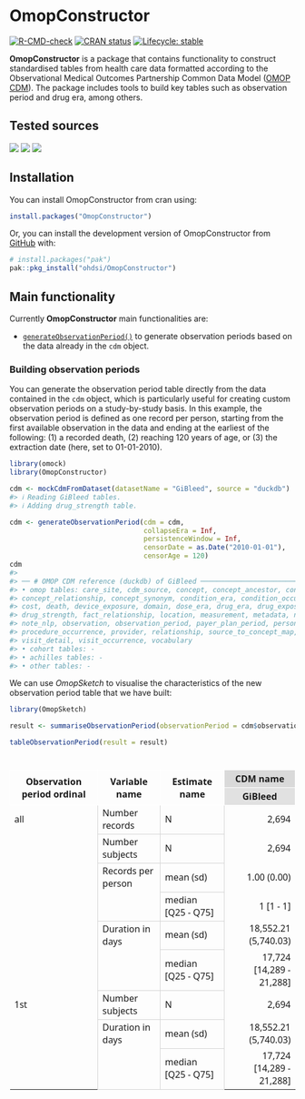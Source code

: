 
<!-- README.md is generated from README.Rmd. Please edit that file -->

# OmopConstructor

<!-- badges: start -->

[![R-CMD-check](https://github.com/OHDSI/OmopConstructor/actions/workflows/R-CMD-check.yaml/badge.svg)](https://github.com/OHDSI/OmopConstructor/actions/workflows/R-CMD-check.yaml)
[![CRAN
status](https://www.r-pkg.org/badges/version/OmopConstructor)](https://CRAN.R-project.org/package=OmopConstructor)
[![Lifecycle:
stable](https://img.shields.io/badge/lifecycle-stable-brightgreen.svg)](https://lifecycle.r-lib.org/articles/stages.html#stable)
<!-- badges: end -->

**OmopConstructor** is a package that contains functionality to
construct standardised tables from health care data formatted according
to the Observational Medical Outcomes Partnership Common Data Model
([OMOP CDM](https://ohdsi.github.io/CommonDataModel/)). The package
includes tools to build key tables such as observation period and drug
era, among others.

## Tested sources

[![](https://github.com/OHDSI/OmopConstructor/actions/workflows/test-local-omopgenerics.yaml.yaml/badge.svg?branch=main)](https://github.com/OHDSI/OmopConstructor/actions/workflows/test-local-omopgenerics.yaml)
[![](https://github.com/OHDSI/OmopConstructor/actions/workflows/test-duckdb-CDMConnector.yaml/badge.svg?branch=main)](https://github.com/OHDSI/OmopConstructor/actions/workflows/test-duckdb-CDMConnector.yaml)
[![](https://github.com/OHDSI/OmopConstructor/actions/workflows/test-postgres-CDMConnector.yaml/badge.svg?branch=main)](https://github.com/OHDSI/OmopConstructor/actions/workflows/test-postgres-CDMConnector.yaml)

## Installation

You can install OmopConstructor from cran using:

``` r
install.packages("OmopConstructor")
```

Or, you can install the development version of OmopConstructor from
[GitHub](https://github.com/) with:

``` r
# install.packages("pak")
pak::pkg_install("ohdsi/OmopConstructor")
```

## Main functionality

Currently **OmopConstructor** main functionalities are:

- [`generateObservationPeriod()`](https://ohdsi.github.io/OmopConstructor/reference/generateObservationPeriod.html)
  to generate observation periods based on the data already in the `cdm`
  object.

### Building observation periods

You can generate the observation period table directly from the data
contained in the `cdm` object, which is particularly useful for creating
custom observation periods on a study-by-study basis. In this example,
the observation period is defined as one record per person, starting
from the first available observation in the data and ending at the
earliest of the following: (1) a recorded death, (2) reaching 120 years
of age, or (3) the extraction date (here, set to 01-01-2010).

``` r
library(omock)
library(OmopConstructor)

cdm <- mockCdmFromDataset(datasetName = "GiBleed", source = "duckdb")
#> ℹ Reading GiBleed tables.
#> ℹ Adding drug_strength table.

cdm <- generateObservationPeriod(cdm = cdm,
                                 collapseEra = Inf,
                                 persistenceWindow = Inf, 
                                 censorDate = as.Date("2010-01-01"), 
                                 censorAge = 120)
cdm
#> 
#> ── # OMOP CDM reference (duckdb) of GiBleed ────────────────────────────────────
#> • omop tables: care_site, cdm_source, concept, concept_ancestor, concept_class,
#> concept_relationship, concept_synonym, condition_era, condition_occurrence,
#> cost, death, device_exposure, domain, dose_era, drug_era, drug_exposure,
#> drug_strength, fact_relationship, location, measurement, metadata, note,
#> note_nlp, observation, observation_period, payer_plan_period, person,
#> procedure_occurrence, provider, relationship, source_to_concept_map, specimen,
#> visit_detail, visit_occurrence, vocabulary
#> • cohort tables: -
#> • achilles tables: -
#> • other tables: -
```

We can use *OmopSketch* to visualise the characteristics of the new
observation period table that we have built:

``` r
library(OmopSketch)

result <- summariseObservationPeriod(observationPeriod = cdm$observation_period)

tableObservationPeriod(result = result)
```

<div id="xopprspqfs" style="padding-left:0px;padding-right:0px;padding-top:10px;padding-bottom:10px;overflow-x:auto;overflow-y:auto;width:auto;height:auto;">
<style>#xopprspqfs table {
  font-family: system-ui, 'Segoe UI', Roboto, Helvetica, Arial, sans-serif, 'Apple Color Emoji', 'Segoe UI Emoji', 'Segoe UI Symbol', 'Noto Color Emoji';
  -webkit-font-smoothing: antialiased;
  -moz-osx-font-smoothing: grayscale;
}
&#10;#xopprspqfs thead, #xopprspqfs tbody, #xopprspqfs tfoot, #xopprspqfs tr, #xopprspqfs td, #xopprspqfs th {
  border-style: none;
}
&#10;#xopprspqfs p {
  margin: 0;
  padding: 0;
}
&#10;#xopprspqfs .gt_table {
  display: table;
  border-collapse: collapse;
  line-height: normal;
  margin-left: auto;
  margin-right: auto;
  color: #333333;
  font-size: 16px;
  font-weight: normal;
  font-style: normal;
  background-color: #FFFFFF;
  width: auto;
  border-top-style: solid;
  border-top-width: 3px;
  border-top-color: #D9D9D9;
  border-right-style: solid;
  border-right-width: 3px;
  border-right-color: #D9D9D9;
  border-bottom-style: solid;
  border-bottom-width: 3px;
  border-bottom-color: #D9D9D9;
  border-left-style: solid;
  border-left-width: 3px;
  border-left-color: #D9D9D9;
}
&#10;#xopprspqfs .gt_caption {
  padding-top: 4px;
  padding-bottom: 4px;
}
&#10;#xopprspqfs .gt_title {
  color: #333333;
  font-size: 125%;
  font-weight: initial;
  padding-top: 4px;
  padding-bottom: 4px;
  padding-left: 5px;
  padding-right: 5px;
  border-bottom-color: #FFFFFF;
  border-bottom-width: 0;
}
&#10;#xopprspqfs .gt_subtitle {
  color: #333333;
  font-size: 85%;
  font-weight: initial;
  padding-top: 3px;
  padding-bottom: 5px;
  padding-left: 5px;
  padding-right: 5px;
  border-top-color: #FFFFFF;
  border-top-width: 0;
}
&#10;#xopprspqfs .gt_heading {
  background-color: #FFFFFF;
  text-align: center;
  border-bottom-color: #FFFFFF;
  border-left-style: none;
  border-left-width: 1px;
  border-left-color: #D3D3D3;
  border-right-style: none;
  border-right-width: 1px;
  border-right-color: #D3D3D3;
}
&#10;#xopprspqfs .gt_bottom_border {
  border-bottom-style: solid;
  border-bottom-width: 2px;
  border-bottom-color: #D3D3D3;
}
&#10;#xopprspqfs .gt_col_headings {
  border-top-style: solid;
  border-top-width: 2px;
  border-top-color: #D3D3D3;
  border-bottom-style: solid;
  border-bottom-width: 2px;
  border-bottom-color: #D3D3D3;
  border-left-style: none;
  border-left-width: 1px;
  border-left-color: #D3D3D3;
  border-right-style: none;
  border-right-width: 1px;
  border-right-color: #D3D3D3;
}
&#10;#xopprspqfs .gt_col_heading {
  color: #333333;
  background-color: #FFFFFF;
  font-size: 100%;
  font-weight: normal;
  text-transform: inherit;
  border-left-style: none;
  border-left-width: 1px;
  border-left-color: #D3D3D3;
  border-right-style: none;
  border-right-width: 1px;
  border-right-color: #D3D3D3;
  vertical-align: bottom;
  padding-top: 5px;
  padding-bottom: 6px;
  padding-left: 5px;
  padding-right: 5px;
  overflow-x: hidden;
}
&#10;#xopprspqfs .gt_column_spanner_outer {
  color: #333333;
  background-color: #FFFFFF;
  font-size: 100%;
  font-weight: normal;
  text-transform: inherit;
  padding-top: 0;
  padding-bottom: 0;
  padding-left: 4px;
  padding-right: 4px;
}
&#10;#xopprspqfs .gt_column_spanner_outer:first-child {
  padding-left: 0;
}
&#10;#xopprspqfs .gt_column_spanner_outer:last-child {
  padding-right: 0;
}
&#10;#xopprspqfs .gt_column_spanner {
  border-bottom-style: solid;
  border-bottom-width: 2px;
  border-bottom-color: #D3D3D3;
  vertical-align: bottom;
  padding-top: 5px;
  padding-bottom: 5px;
  overflow-x: hidden;
  display: inline-block;
  width: 100%;
}
&#10;#xopprspqfs .gt_spanner_row {
  border-bottom-style: hidden;
}
&#10;#xopprspqfs .gt_group_heading {
  padding-top: 8px;
  padding-bottom: 8px;
  padding-left: 5px;
  padding-right: 5px;
  color: #333333;
  background-color: #FFFFFF;
  font-size: 100%;
  font-weight: initial;
  text-transform: inherit;
  border-top-style: solid;
  border-top-width: 2px;
  border-top-color: #D3D3D3;
  border-bottom-style: solid;
  border-bottom-width: 2px;
  border-bottom-color: #D3D3D3;
  border-left-style: none;
  border-left-width: 1px;
  border-left-color: #D3D3D3;
  border-right-style: none;
  border-right-width: 1px;
  border-right-color: #D3D3D3;
  vertical-align: middle;
  text-align: left;
}
&#10;#xopprspqfs .gt_empty_group_heading {
  padding: 0.5px;
  color: #333333;
  background-color: #FFFFFF;
  font-size: 100%;
  font-weight: initial;
  border-top-style: solid;
  border-top-width: 2px;
  border-top-color: #D3D3D3;
  border-bottom-style: solid;
  border-bottom-width: 2px;
  border-bottom-color: #D3D3D3;
  vertical-align: middle;
}
&#10;#xopprspqfs .gt_from_md > :first-child {
  margin-top: 0;
}
&#10;#xopprspqfs .gt_from_md > :last-child {
  margin-bottom: 0;
}
&#10;#xopprspqfs .gt_row {
  padding-top: 8px;
  padding-bottom: 8px;
  padding-left: 5px;
  padding-right: 5px;
  margin: 10px;
  border-top-style: solid;
  border-top-width: 1px;
  border-top-color: #D3D3D3;
  border-left-style: none;
  border-left-width: 1px;
  border-left-color: #D3D3D3;
  border-right-style: none;
  border-right-width: 1px;
  border-right-color: #D3D3D3;
  vertical-align: middle;
  overflow-x: hidden;
}
&#10;#xopprspqfs .gt_stub {
  color: #333333;
  background-color: #FFFFFF;
  font-size: 100%;
  font-weight: initial;
  text-transform: inherit;
  border-right-style: solid;
  border-right-width: 2px;
  border-right-color: #D3D3D3;
  padding-left: 5px;
  padding-right: 5px;
}
&#10;#xopprspqfs .gt_stub_row_group {
  color: #333333;
  background-color: #FFFFFF;
  font-size: 100%;
  font-weight: initial;
  text-transform: inherit;
  border-right-style: solid;
  border-right-width: 2px;
  border-right-color: #D3D3D3;
  padding-left: 5px;
  padding-right: 5px;
  vertical-align: top;
}
&#10;#xopprspqfs .gt_row_group_first td {
  border-top-width: 2px;
}
&#10;#xopprspqfs .gt_row_group_first th {
  border-top-width: 2px;
}
&#10;#xopprspqfs .gt_summary_row {
  color: #333333;
  background-color: #FFFFFF;
  text-transform: inherit;
  padding-top: 8px;
  padding-bottom: 8px;
  padding-left: 5px;
  padding-right: 5px;
}
&#10;#xopprspqfs .gt_first_summary_row {
  border-top-style: solid;
  border-top-color: #D3D3D3;
}
&#10;#xopprspqfs .gt_first_summary_row.thick {
  border-top-width: 2px;
}
&#10;#xopprspqfs .gt_last_summary_row {
  padding-top: 8px;
  padding-bottom: 8px;
  padding-left: 5px;
  padding-right: 5px;
  border-bottom-style: solid;
  border-bottom-width: 2px;
  border-bottom-color: #D3D3D3;
}
&#10;#xopprspqfs .gt_grand_summary_row {
  color: #333333;
  background-color: #FFFFFF;
  text-transform: inherit;
  padding-top: 8px;
  padding-bottom: 8px;
  padding-left: 5px;
  padding-right: 5px;
}
&#10;#xopprspqfs .gt_first_grand_summary_row {
  padding-top: 8px;
  padding-bottom: 8px;
  padding-left: 5px;
  padding-right: 5px;
  border-top-style: double;
  border-top-width: 6px;
  border-top-color: #D3D3D3;
}
&#10;#xopprspqfs .gt_last_grand_summary_row_top {
  padding-top: 8px;
  padding-bottom: 8px;
  padding-left: 5px;
  padding-right: 5px;
  border-bottom-style: double;
  border-bottom-width: 6px;
  border-bottom-color: #D3D3D3;
}
&#10;#xopprspqfs .gt_striped {
  background-color: rgba(128, 128, 128, 0.05);
}
&#10;#xopprspqfs .gt_table_body {
  border-top-style: solid;
  border-top-width: 3px;
  border-top-color: #D9D9D9;
  border-bottom-style: solid;
  border-bottom-width: 2px;
  border-bottom-color: #D3D3D3;
}
&#10;#xopprspqfs .gt_footnotes {
  color: #333333;
  background-color: #FFFFFF;
  border-bottom-style: none;
  border-bottom-width: 2px;
  border-bottom-color: #D3D3D3;
  border-left-style: none;
  border-left-width: 2px;
  border-left-color: #D3D3D3;
  border-right-style: none;
  border-right-width: 2px;
  border-right-color: #D3D3D3;
}
&#10;#xopprspqfs .gt_footnote {
  margin: 0px;
  font-size: 90%;
  padding-top: 4px;
  padding-bottom: 4px;
  padding-left: 5px;
  padding-right: 5px;
}
&#10;#xopprspqfs .gt_sourcenotes {
  color: #333333;
  background-color: #FFFFFF;
  border-bottom-style: none;
  border-bottom-width: 2px;
  border-bottom-color: #D3D3D3;
  border-left-style: none;
  border-left-width: 2px;
  border-left-color: #D3D3D3;
  border-right-style: none;
  border-right-width: 2px;
  border-right-color: #D3D3D3;
}
&#10;#xopprspqfs .gt_sourcenote {
  font-size: 90%;
  padding-top: 4px;
  padding-bottom: 4px;
  padding-left: 5px;
  padding-right: 5px;
}
&#10;#xopprspqfs .gt_left {
  text-align: left;
}
&#10;#xopprspqfs .gt_center {
  text-align: center;
}
&#10;#xopprspqfs .gt_right {
  text-align: right;
  font-variant-numeric: tabular-nums;
}
&#10;#xopprspqfs .gt_font_normal {
  font-weight: normal;
}
&#10;#xopprspqfs .gt_font_bold {
  font-weight: bold;
}
&#10;#xopprspqfs .gt_font_italic {
  font-style: italic;
}
&#10;#xopprspqfs .gt_super {
  font-size: 65%;
}
&#10;#xopprspqfs .gt_footnote_marks {
  font-size: 75%;
  vertical-align: 0.4em;
  position: initial;
}
&#10;#xopprspqfs .gt_asterisk {
  font-size: 100%;
  vertical-align: 0;
}
&#10;#xopprspqfs .gt_indent_1 {
  text-indent: 5px;
}
&#10;#xopprspqfs .gt_indent_2 {
  text-indent: 10px;
}
&#10;#xopprspqfs .gt_indent_3 {
  text-indent: 15px;
}
&#10;#xopprspqfs .gt_indent_4 {
  text-indent: 20px;
}
&#10;#xopprspqfs .gt_indent_5 {
  text-indent: 25px;
}
&#10;#xopprspqfs .katex-display {
  display: inline-flex !important;
  margin-bottom: 0.75em !important;
}
&#10;#xopprspqfs div.Reactable > div.rt-table > div.rt-thead > div.rt-tr.rt-tr-group-header > div.rt-th-group:after {
  height: 0px !important;
}
</style>
<table class="gt_table" data-quarto-disable-processing="false" data-quarto-bootstrap="false">
  <thead>
    <tr class="gt_col_headings gt_spanner_row">
      <th class="gt_col_heading gt_columns_bottom_border gt_left" rowspan="2" colspan="1" style="text-align: center; font-weight: bold; border-left-width: 1px; border-left-style: solid; border-left-color: White; border-right-width: 1px; border-right-style: solid; border-right-color: White; border-top-width: 1px; border-top-style: solid; border-top-color: White; border-bottom-width: 1px; border-bottom-style: solid; border-bottom-color: White;" scope="col" id="Observation-period-ordinal">Observation period ordinal</th>
      <th class="gt_col_heading gt_columns_bottom_border gt_left" rowspan="2" colspan="1" style="text-align: center; font-weight: bold; border-left-width: 1px; border-left-style: solid; border-left-color: White; border-right-width: 1px; border-right-style: solid; border-right-color: White; border-top-width: 1px; border-top-style: solid; border-top-color: White; border-bottom-width: 1px; border-bottom-style: solid; border-bottom-color: White;" scope="col" id="Variable-name">Variable name</th>
      <th class="gt_col_heading gt_columns_bottom_border gt_left" rowspan="2" colspan="1" style="text-align: center; font-weight: bold; border-left-width: 1px; border-left-style: solid; border-left-color: White; border-right-width: 1px; border-right-style: solid; border-right-color: White; border-top-width: 1px; border-top-style: solid; border-top-color: White; border-bottom-width: 1px; border-bottom-style: solid; border-bottom-color: White;" scope="col" id="Estimate-name">Estimate name</th>
      <th class="gt_center gt_columns_top_border gt_column_spanner_outer" rowspan="1" colspan="1" style="background-color: #D9D9D9; text-align: center; font-weight: bold; border-left-width: 1px; border-left-style: solid; border-left-color: White; border-right-width: 1px; border-right-style: solid; border-right-color: White; border-top-width: 1px; border-top-style: solid; border-top-color: White; border-bottom-width: 1px; border-bottom-style: solid; border-bottom-color: White;" scope="col" id="spanner-[header_name]CDM name&#10;[header_level]GiBleed">
        <div class="gt_column_spanner">CDM name</div>
      </th>
    </tr>
    <tr class="gt_col_headings">
      <th class="gt_col_heading gt_columns_bottom_border gt_left" rowspan="1" colspan="1" style="background-color: #E1E1E1; text-align: center; font-weight: bold; border-left-width: 1px; border-left-style: solid; border-left-color: White; border-right-width: 1px; border-right-style: solid; border-right-color: White; border-top-width: 1px; border-top-style: solid; border-top-color: White; border-bottom-width: 1px; border-bottom-style: solid; border-bottom-color: White;" scope="col" id="[header_name]CDM-name-[header_level]GiBleed">GiBleed</th>
    </tr>
  </thead>
  <tbody class="gt_table_body">
    <tr><td headers="Observation period ordinal" class="gt_row gt_left" style="text-align: left;">all</td>
<td headers="Variable name" class="gt_row gt_left" style="text-align: left; border-left-width: 1px; border-left-style: solid; border-left-color: #D3D3D3; border-right-width: 1px; border-right-style: solid; border-right-color: #D3D3D3; border-top-width: 1px; border-top-style: solid; border-top-color: #D3D3D3; border-bottom-width: 1px; border-bottom-style: solid; border-bottom-color: #D3D3D3;">Number records</td>
<td headers="Estimate name" class="gt_row gt_left" style="text-align: left; border-left-width: 1px; border-left-style: solid; border-left-color: #D3D3D3; border-right-width: 1px; border-right-style: solid; border-right-color: #D3D3D3; border-top-width: 1px; border-top-style: solid; border-top-color: #D3D3D3; border-bottom-width: 1px; border-bottom-style: solid; border-bottom-color: #D3D3D3;">N</td>
<td headers="[header_name]CDM name
[header_level]GiBleed" class="gt_row gt_left" style="text-align: right;">2,694</td></tr>
    <tr><td headers="Observation period ordinal" class="gt_row gt_left" style="text-align: left; border-top-width: 1px; border-top-style: hidden; border-top-color: #000000;"></td>
<td headers="Variable name" class="gt_row gt_left" style="text-align: left; border-left-width: 1px; border-left-style: solid; border-left-color: #D3D3D3; border-right-width: 1px; border-right-style: solid; border-right-color: #D3D3D3; border-top-width: 1px; border-top-style: solid; border-top-color: #D3D3D3; border-bottom-width: 1px; border-bottom-style: solid; border-bottom-color: #D3D3D3;">Number subjects</td>
<td headers="Estimate name" class="gt_row gt_left" style="text-align: left; border-left-width: 1px; border-left-style: solid; border-left-color: #D3D3D3; border-right-width: 1px; border-right-style: solid; border-right-color: #D3D3D3; border-top-width: 1px; border-top-style: solid; border-top-color: #D3D3D3; border-bottom-width: 1px; border-bottom-style: solid; border-bottom-color: #D3D3D3;">N</td>
<td headers="[header_name]CDM name
[header_level]GiBleed" class="gt_row gt_left" style="text-align: right;">2,694</td></tr>
    <tr><td headers="Observation period ordinal" class="gt_row gt_left" style="text-align: left; border-top-width: 1px; border-top-style: hidden; border-top-color: #000000;"></td>
<td headers="Variable name" class="gt_row gt_left" style="text-align: left; border-left-width: 1px; border-left-style: solid; border-left-color: #D3D3D3; border-right-width: 1px; border-right-style: solid; border-right-color: #D3D3D3; border-top-width: 1px; border-top-style: solid; border-top-color: #D3D3D3; border-bottom-width: 1px; border-bottom-style: solid; border-bottom-color: #D3D3D3;">Records per person</td>
<td headers="Estimate name" class="gt_row gt_left" style="text-align: left; border-left-width: 1px; border-left-style: solid; border-left-color: #D3D3D3; border-right-width: 1px; border-right-style: solid; border-right-color: #D3D3D3; border-top-width: 1px; border-top-style: solid; border-top-color: #D3D3D3; border-bottom-width: 1px; border-bottom-style: solid; border-bottom-color: #D3D3D3;">mean (sd)</td>
<td headers="[header_name]CDM name
[header_level]GiBleed" class="gt_row gt_left" style="text-align: right;">1.00 (0.00)</td></tr>
    <tr><td headers="Observation period ordinal" class="gt_row gt_left" style="text-align: left; border-top-width: 1px; border-top-style: hidden; border-top-color: #000000;"></td>
<td headers="Variable name" class="gt_row gt_left" style="text-align: left; border-left-width: 1px; border-left-style: solid; border-left-color: #D3D3D3; border-right-width: 1px; border-right-style: solid; border-right-color: #D3D3D3; border-top-width: 1px; border-top-style: hidden; border-top-color: #000000; border-bottom-width: 1px; border-bottom-style: solid; border-bottom-color: #D3D3D3;"></td>
<td headers="Estimate name" class="gt_row gt_left" style="text-align: left; border-left-width: 1px; border-left-style: solid; border-left-color: #D3D3D3; border-right-width: 1px; border-right-style: solid; border-right-color: #D3D3D3; border-top-width: 1px; border-top-style: solid; border-top-color: #D3D3D3; border-bottom-width: 1px; border-bottom-style: solid; border-bottom-color: #D3D3D3;">median [Q25 - Q75]</td>
<td headers="[header_name]CDM name
[header_level]GiBleed" class="gt_row gt_left" style="text-align: right;">1 [1 - 1]</td></tr>
    <tr><td headers="Observation period ordinal" class="gt_row gt_left" style="text-align: left; border-top-width: 1px; border-top-style: hidden; border-top-color: #000000;"></td>
<td headers="Variable name" class="gt_row gt_left" style="text-align: left; border-left-width: 1px; border-left-style: solid; border-left-color: #D3D3D3; border-right-width: 1px; border-right-style: solid; border-right-color: #D3D3D3; border-top-width: 1px; border-top-style: solid; border-top-color: #D3D3D3; border-bottom-width: 1px; border-bottom-style: solid; border-bottom-color: #D3D3D3;">Duration in days</td>
<td headers="Estimate name" class="gt_row gt_left" style="text-align: left; border-left-width: 1px; border-left-style: solid; border-left-color: #D3D3D3; border-right-width: 1px; border-right-style: solid; border-right-color: #D3D3D3; border-top-width: 1px; border-top-style: solid; border-top-color: #D3D3D3; border-bottom-width: 1px; border-bottom-style: solid; border-bottom-color: #D3D3D3;">mean (sd)</td>
<td headers="[header_name]CDM name
[header_level]GiBleed" class="gt_row gt_left" style="text-align: right;">18,552.21 (5,740.03)</td></tr>
    <tr><td headers="Observation period ordinal" class="gt_row gt_left" style="text-align: left; border-top-width: 1px; border-top-style: hidden; border-top-color: #000000;"></td>
<td headers="Variable name" class="gt_row gt_left" style="text-align: left; border-left-width: 1px; border-left-style: solid; border-left-color: #D3D3D3; border-right-width: 1px; border-right-style: solid; border-right-color: #D3D3D3; border-top-width: 1px; border-top-style: hidden; border-top-color: #000000; border-bottom-width: 1px; border-bottom-style: solid; border-bottom-color: #D3D3D3;"></td>
<td headers="Estimate name" class="gt_row gt_left" style="text-align: left; border-left-width: 1px; border-left-style: solid; border-left-color: #D3D3D3; border-right-width: 1px; border-right-style: solid; border-right-color: #D3D3D3; border-top-width: 1px; border-top-style: solid; border-top-color: #D3D3D3; border-bottom-width: 1px; border-bottom-style: solid; border-bottom-color: #D3D3D3;">median [Q25 - Q75]</td>
<td headers="[header_name]CDM name
[header_level]GiBleed" class="gt_row gt_left" style="text-align: right;">17,724 [14,289 - 21,288]</td></tr>
    <tr><td headers="Observation period ordinal" class="gt_row gt_left" style="text-align: left;">1st</td>
<td headers="Variable name" class="gt_row gt_left" style="text-align: left; border-left-width: 1px; border-left-style: solid; border-left-color: #D3D3D3; border-right-width: 1px; border-right-style: solid; border-right-color: #D3D3D3; border-top-width: 1px; border-top-style: solid; border-top-color: #D3D3D3; border-bottom-width: 1px; border-bottom-style: solid; border-bottom-color: #D3D3D3;">Number subjects</td>
<td headers="Estimate name" class="gt_row gt_left" style="text-align: left; border-left-width: 1px; border-left-style: solid; border-left-color: #D3D3D3; border-right-width: 1px; border-right-style: solid; border-right-color: #D3D3D3; border-top-width: 1px; border-top-style: solid; border-top-color: #D3D3D3; border-bottom-width: 1px; border-bottom-style: solid; border-bottom-color: #D3D3D3;">N</td>
<td headers="[header_name]CDM name
[header_level]GiBleed" class="gt_row gt_left" style="text-align: right;">2,694</td></tr>
    <tr><td headers="Observation period ordinal" class="gt_row gt_left" style="text-align: left; border-top-width: 1px; border-top-style: hidden; border-top-color: #000000;"></td>
<td headers="Variable name" class="gt_row gt_left" style="text-align: left; border-left-width: 1px; border-left-style: solid; border-left-color: #D3D3D3; border-right-width: 1px; border-right-style: solid; border-right-color: #D3D3D3; border-top-width: 1px; border-top-style: solid; border-top-color: #D3D3D3; border-bottom-width: 1px; border-bottom-style: solid; border-bottom-color: #D3D3D3;">Duration in days</td>
<td headers="Estimate name" class="gt_row gt_left" style="text-align: left; border-left-width: 1px; border-left-style: solid; border-left-color: #D3D3D3; border-right-width: 1px; border-right-style: solid; border-right-color: #D3D3D3; border-top-width: 1px; border-top-style: solid; border-top-color: #D3D3D3; border-bottom-width: 1px; border-bottom-style: solid; border-bottom-color: #D3D3D3;">mean (sd)</td>
<td headers="[header_name]CDM name
[header_level]GiBleed" class="gt_row gt_left" style="text-align: right;">18,552.21 (5,740.03)</td></tr>
    <tr><td headers="Observation period ordinal" class="gt_row gt_left" style="text-align: left; border-top-width: 1px; border-top-style: hidden; border-top-color: #000000;"></td>
<td headers="Variable name" class="gt_row gt_left" style="text-align: left; border-left-width: 1px; border-left-style: solid; border-left-color: #D3D3D3; border-right-width: 1px; border-right-style: solid; border-right-color: #D3D3D3; border-top-width: 1px; border-top-style: hidden; border-top-color: #000000; border-bottom-width: 1px; border-bottom-style: solid; border-bottom-color: #D3D3D3;"></td>
<td headers="Estimate name" class="gt_row gt_left" style="text-align: left; border-left-width: 1px; border-left-style: solid; border-left-color: #D3D3D3; border-right-width: 1px; border-right-style: solid; border-right-color: #D3D3D3; border-top-width: 1px; border-top-style: solid; border-top-color: #D3D3D3; border-bottom-width: 1px; border-bottom-style: solid; border-bottom-color: #D3D3D3;">median [Q25 - Q75]</td>
<td headers="[header_name]CDM name
[header_level]GiBleed" class="gt_row gt_left" style="text-align: right;">17,724 [14,289 - 21,288]</td></tr>
  </tbody>
  &#10;  
</table>
</div>
